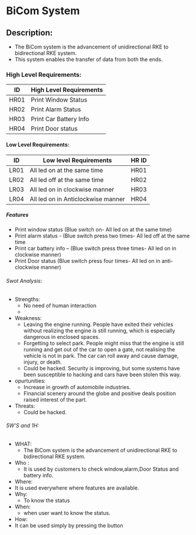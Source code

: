 # BiCom System

## Description:
   * The BiCom system is the advancement of unidirectional RKE to bidirectional RKE system.
   * This system enables the transfer of data from both the ends.


### High Level Requirements:
   | ID |  High Level Requirements |
   |----|--------------------------|
   |HR01|   Print Window Status    |
   |HR02|   Print Alarm Status     |
   |HR03|   Print Car Battery Info |  
   |HR04|   Print Door status      |      
#### Low Level Requirements:
  | ID |      Low level Requirements      | HR ID|
  |----|----------------------------------|------|
  |LR01|All led on at the same time       | HR01 |
  |LR02|All led off at the same time      | HR02 |
  |LR03|All led on in clockwise manner    | HR03 |
  |LR04|All led on in Anticlockwise manner| HR04 |

  ##### Features
  * Print window status (Blue switch on- All led on at the same time)
  * Print alarm status - (Blue switch press two times- All led off at the same time
  * Print car battery info – (Blue switch press three times- All led on in clockwise manner)
  * Print Door status (Blue switch press four times- All led on in anti-clockwise manner)

###### Swot Analysis:
  * Strengths:
    * No need of human interaction
    * 
  * Weakness:
    * Leaving the engine running. People have exited their vehicles without realizing the engine is still running, which is especially dangerous in enclosed spaces.
    * Forgetting to select park. People might miss that the engine is still running and get out of the car to open a gate, not realising the vehicle is not in park. The car can roll away and cause damage, injury, or death.
    * Could be hacked. Security is improving, but some systems have been susceptible to hacking and cars have been stolen this way.
  * opurtunities:
    * Increase in growth of automobile industries.
    * Financial scenery around the globe and positive deals position raised interest of the part.
  * Threats:
    * Could be hacked.
###### 5W'S and 1H:
* WHAT:
  * The BiCom system is the advancement of unidirectional RKE to bidirectional RKE system.
* Who :
  * It is used by customers to check window,alarm,Door Status and battery info.
*  Where:
  * It is used everywhere where features are available.
* Why:
  * To know the status
* When:
  * when user want to know the status.
*  How:
  * It can be used simply by pressing the button

